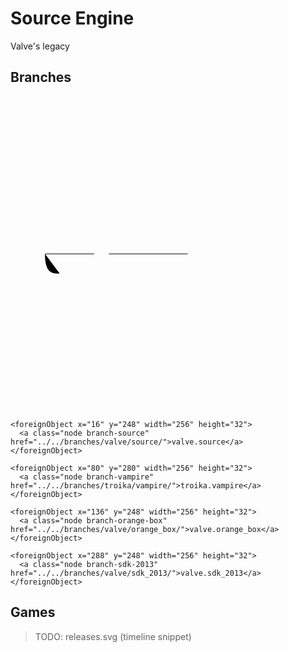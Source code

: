 # Source Engine

Valve's legacy


## Branches
<div class="svg-wrapper">
  <svg viewBox="0 0 512 512" xmlns="http://www.w3.org/2000/svg" xmlns:xhtml="http://www.w3.org/1999/xhtml">
    <!-- draw connections under the labels -->
    <!-- valve.source -> troika.vampire -->
    <path d="M 56 256 C 56 288, 68 288, 80 288"/>
    <!-- valve.source -> valve.orange_box -->
    <path d="M 56 256 L 136 256" stroke="black" fill="transparent"/>
    <!-- valve.orange_box -> valve.sdk_2013 -->
    <path d="M 160 256 L 288 256" stroke="black" fill="transparent"/>
  
    <foreignObject x="16" y="248" width="256" height="32">
      <a class="node branch-source" href="../../branches/valve/source/">valve.source</a>
    </foreignObject>
  
    <foreignObject x="80" y="280" width="256" height="32">
      <a class="node branch-vampire" href="../../branches/troika/vampire/">troika.vampire</a>
    </foreignObject>
  
    <foreignObject x="136" y="248" width="256" height="32">
      <a class="node branch-orange-box" href="../../branches/valve/orange_box/">valve.orange_box</a>
    </foreignObject>
  
    <foreignObject x="288" y="248" width="256" height="32">
      <a class="node branch-sdk-2013" href="../../branches/valve/sdk_2013/">valve.sdk_2013</a>
    </foreignObject>
  </svg>
</div>


## Games
> TODO: releases.svg (timeline snippet)
